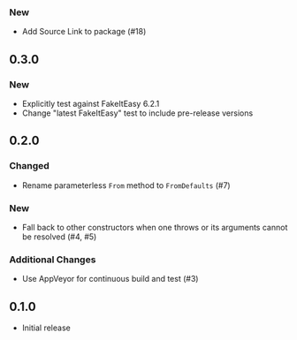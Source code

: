 ### New

- Add Source Link to package (#18)

## 0.3.0

### New

- Explicitly test against FakeItEasy 6.2.1
- Change "latest FakeItEasy" test to include pre-release versions

## 0.2.0

### Changed

- Rename parameterless `From` method to `FromDefaults` (#7)

### New

- Fall back to other constructors when one throws or its arguments cannot be
  resolved (#4, #5)

### Additional Changes

- Use AppVeyor for continuous build and test (#3)

## 0.1.0

- Initial release
